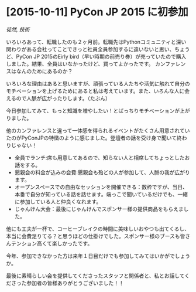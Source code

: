 # [2015-10-11] PyCon JP 2015 に初参加
_徒然, 技術_

いろいろあって、転職したのも２ヶ月前。転職先はPythonコミュニティと深い関わりがある会社ってことできっと社員全員参加するに違いないと思い、ちょうど、PyCon JP 2015のEirly bird（早い時期の前売り券）が売っていたので購入しました。結果、全員はいなかったけど、買ってよかったです。
カンファレンスはなんのためにあるのか？

いろいろな理由はあると思いますが、頑張っている人たちや活気に触れて自分のモチベーションを上げるためにあると私は考えています。また、いろんな人に会えるので人脈が広がったりします。（たぶん）

今日参加してみて、もっと知識を増やしたい！とばっちりモチベーションが上がりました。

他のカンファレンスと違って一体感を得られるイベントがたくさん用意されていたのがPyConJPの特徴のように感じました。登壇者の話を受け身で聞いて終わりじゃない！

* 全員でランチ:席も用意してあるので、知らない人と相席してちょっとしたお話をする。
* 懇親会の料金が込みの会費:懇親会も殆どの人が参加して、人脈の我が広がります。
* オープンスペースでの自由なセッションを開催できる：数枠ですが、当日、本番で自分が知っている話を話せます。端っこで聞いているだけでも、一緒に参加している人と仲良くなれます。
* じゃんけん大会：最後にじゃんけんでスポンサー様の提供商品をもらえました。

他にも工夫が一杯で、コーヒーブレイクの時間に美味しいおやつも出てくるし、本当に会費足りてる？と思うほどの仕掛けでした。スポンサー様のブースも皆さんテンション高くて楽しかったです。

今年、参加できなかった方は来年１日目だけでも参加してみてはいかがでしょうか。

最後に素晴らしい会を提供してくださったスタッフと関係者と、私とお話してくださった参加者の皆様ありがとうございました！！

